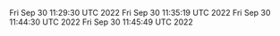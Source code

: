 Fri Sep 30 11:29:30 UTC 2022
Fri Sep 30 11:35:19 UTC 2022
Fri Sep 30 11:44:30 UTC 2022
Fri Sep 30 11:45:49 UTC 2022
